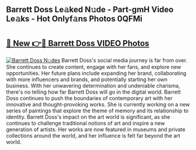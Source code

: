 ## Barrett Doss Le𝚊ked N𝚞de - Part-gmH Video Le𝚊ks - Hot Onlyf𝚊ns Photos 0QFMi

# <h2><a href="http://ac20708.deff.icu/?id=Barrett+Doss">🔗 New 👉🔴 Barrett Doss VIDEO Photos</a></h2>

[![Barrett Doss N𝚞des](https://i.imgur.com/rIISA9y.gif)](http://ac20708.deff.icu/?id=Barrett+Doss)
Barrett Doss's social media journey is far from over. She continues to create content, engage with her fans, and explore new opportunities. Her future plans include expanding her brand, collaborating with more influencers and brands, and potentially starting her own business. With her unwavering determination and undeniable charisma, there's no telling how far Barrett Doss will go in the digital world. Barrett Doss continues to push the boundaries of contemporary art with her innovative and thought-provoking works. She is currently working on a new series of paintings that explore the theme of memory and its relationship to identity. Barrett Doss's impact on the art world is significant, as she continues to challenge traditional notions of art and inspire a new generation of artists. Her works are now featured in museums and private collections around the world, and her influence is felt far beyond the art world.
